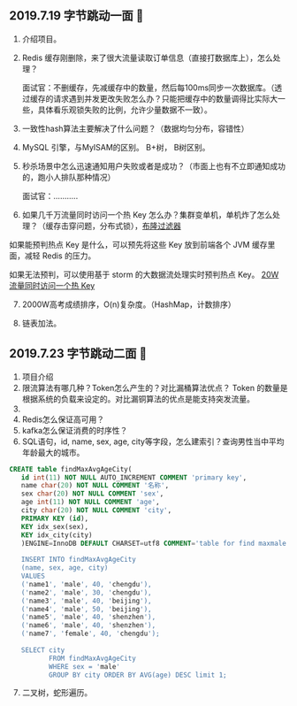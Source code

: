 ## 2019.7.19 字节跳动一面 :turtle:

1. 介绍项目。

2. Redis 缓存刚删除，来了很大流量读取订单信息（直接打数据库上），怎么处理？

    面试官：不删缓存，先减缓存中的数量，然后每100ms同步一次数据库。（透过缓存的请求遇到并发更改失败怎么办？只能把缓存中的数量调得比实际大一些，具体看乐观锁失败的比例，允许少量数据不一致）。

3. 一致性hash算法主要解决了什么问题？（数据均匀分布，容错性）

4. MySQL 引擎，与MyISAM的区别。 B+树， B树区别。

5. 秒杀场景中怎么迅速通知用户失败或者是成功？（市面上也有不立即通知成功的，跑小人排队那种情况）

   面试官：………..

6. 如果几千万流量同时访问一个热 Key 怎么办？集群变单机，单机炸了怎么处理？（缓存击穿问题，分布式锁），[布隆过滤器](https://www.cnblogs.com/rjzheng/p/8908073.html)

  如果能预判热点 Key 是什么，可以预先将这些 Key 放到前端各个 JVM 缓存里面，减轻 Redis 的压力。
  
  如果无法预判，可以使用基于 storm 的大数据流处理实时预判热点 Key。  [20W 流量同时访问一个热 Key](https://www.geek-share.com/detail/2769605901.html)

7. 2000W高考成绩排序，O(n)复杂度。（HashMap，计数排序）

8. 链表加法。



## 2019.7.23 字节跳动二面 :bug:

1. 项目介绍
2. 限流算法有哪几种？Token怎么产生的？对比漏桶算法优点？
   Token 的数量是根据系统的负载来设定的。对比漏铜算法的优点是能支持突发流量。
3. 
4. Redis怎么保证高可用？
5. kafka怎么保证消费的时序性？
6. SQL语句，id, name, sex, age, city等字段，怎么建索引？查询男性当中平均年龄最大的城市。
  ```sql
  CREATE table findMaxAvgAgeCity(
     id int(11) NOT NULL AUTO_INCREMENT COMMENT 'primary key',            		 
     name char(20) NOT NULL COMMENT '名称',
     sex char(20) NOT NULL COMMENT 'sex',
     age int(11) NOT NULL COMMENT 'age',
     city char(20) NOT NULL COMMENT 'city',
     PRIMARY KEY (id),
     KEY idx_sex(sex),
     KEY idx_city(city)
     )ENGINE=InnoDB DEFAULT CHARSET=utf8 COMMENT='table for find maxmale's avr of city';
     
     INSERT INTO findMaxAvgAgeCity
     (name, sex, age, city)
     VALUES
     ('name1', 'male', 40, 'chengdu'),
     ('name2', 'male', 30, 'chengdu'),
     ('name3', 'male', 40, 'beijing'),
     ('name4', 'male', 50, 'beijing'),
     ('name5', 'male', 40, 'shenzhen'),
     ('name6', 'male', 40, 'shenzhen'),
     ('name7', 'female', 40, 'chengdu');
     
     SELECT city
            FROM findMaxAvgAgeCity
            WHERE sex = 'male'
            GROUP BY city ORDER BY AVG(age) DESC limit 1;
  ```
7. 二叉树，蛇形遍历。

